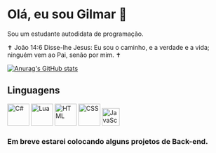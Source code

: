# Olá, eu sou Gilmar 👋

Sou um estudante autodidata de programação.

✝ João 14:6 Disse-lhe Jesus: Eu sou o caminho, e a verdade e a vida; ninguém vem ao Pai, senão por mim. ✝

[![Anurag's GitHub stats](https://github-readme-stats.vercel.app/api?username=gjr1440&theme=transparent)](https://github.com/anuraghazra/github-readme-stats)

## Linguagens

<img src="https://user-images.githubusercontent.com/25181517/121405384-444d7300-c95d-11eb-959f-913020d3bf90.png" width="50" title="C#"> <img src="https://github.com/Ramonmelod/profile-technology-icons/assets/139141993/89970707-fd3d-46e9-897e-7e51ba07ba4c" width="50" title="Lua"> <img src="https://user-images.githubusercontent.com/25181517/192158954-f88b5814-d510-4564-b285-dff7d6400dad.png" width="50" title="HTML"> <img src="https://user-images.githubusercontent.com/25181517/183898674-75a4a1b1-f960-4ea9-abcb-637170a00a75.png" width="50" title="CSS"> <img src="https://user-images.githubusercontent.com/25181517/117447155-6a868a00-af3d-11eb-9cfe-245df15c9f3f.png" width="40" title="JavaScript"> 

### Em breve estarei colocando alguns projetos de Back-end.

